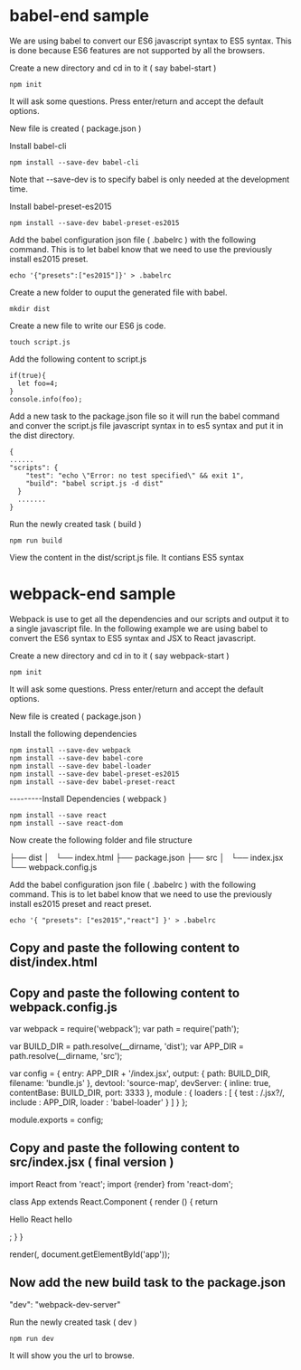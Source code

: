 # babel-end sample
We are using babel to convert our ES6 javascript syntax to ES5 syntax. This is done because ES6 features are not supported by all the browsers.

Create a new directory and cd in to it ( say babel-start )
```
npm init
```
It will ask some questions. Press enter/return and accept the default options.

New file is created ( package.json )

Install babel-cli
```
npm install --save-dev babel-cli
```
Note that --save-dev is to specify babel is only needed at the development time.

Install babel-preset-es2015
```
npm install --save-dev babel-preset-es2015
```
Add the babel configuration json file ( .babelrc ) with the following command. This is to let babel know that we need to use the previously install es2015 preset.
```
echo '{"presets":["es2015"]}' > .babelrc
```

Create a new folder to ouput the generated file with babel.
```
mkdir dist
```

Create a new file to write our ES6 js code.
```
touch script.js
```

Add the following content to script.js
```
if(true){
  let foo=4;
}
console.info(foo);
```
Add a new task to the package.json file so it will run the babel command and conver the script.js file javascript syntax in to es5 syntax and put it in the dist directory.
```
{
......
"scripts": {
    "test": "echo \"Error: no test specified\" && exit 1",
    "build": "babel script.js -d dist"
  }
  .......
}
```
Run the newly created task ( build )
```
npm run build
```
View the content in the dist/script.js file.
It contians ES5 syntax


# webpack-end sample
Webpack is use to get all the dependencies and our scripts and output it to a single javascript file. In the following example we are using babel to convert the ES6 syntax to ES5 syntax and JSX to React javascript. 

Create a new directory and cd in to it ( say webpack-start )
```
npm init
```
It will ask some questions. Press enter/return and accept the default options.

New file is created ( package.json )

Install the following dependencies
```
npm install --save-dev webpack
npm install --save-dev babel-core
npm install --save-dev babel-loader
npm install --save-dev babel-preset-es2015
npm install --save-dev babel-preset-react
```
---------Install Dependencies ( 	 webpack )
```
npm install --save react
npm install --save react-dom
```
Now create the following folder and file structure

├── dist
│   └── index.html
├── package.json
├── src
│   └── index.jsx
└── webpack.config.js

Add the babel configuration json file ( .babelrc ) with the following command. This is to let babel know that we need to use the previously install es2015 preset and react preset.
```
echo '{ "presets": ["es2015","react"] }' > .babelrc
```
## Copy and paste the following content to dist/index.html


<html>
  <head>
    <meta charset="utf-8">
    <title>React.js using NPM, Babel6 and Webpack</title>
  </head>
  <body>
    <div id="app" />
    <script src="bundle.js" type="text/javascript"></script>
  </body>
</html>

## Copy and paste the following content to webpack.config.js

var webpack = require('webpack');
var path = require('path');

var BUILD_DIR = path.resolve(__dirname, 'dist');
var APP_DIR = path.resolve(__dirname, 'src');

var config = {
  entry: APP_DIR + '/index.jsx',
  output: {
    path: BUILD_DIR,
    filename: 'bundle.js'
  },
  devtool: 'source-map',
  devServer: {
  	inline: true,
  	contentBase: BUILD_DIR,
  	port: 3333
  },
  module : {
    loaders : [
      {
        test : /\.jsx?/,
        include : APP_DIR,
        loader : 'babel-loader'
      }
    ]
  }
};

module.exports = config;


## Copy and paste the following content to  src/index.jsx ( final version )


import React from 'react';
import {render} from 'react-dom';

class App extends React.Component {
  render () {
    return <p> Hello React hello</p>;
  }
}

render(<App/>, document.getElementById('app'));


## Now add the new build task to the package.json

"dev": "webpack-dev-server"

Run the newly created task ( dev )
```
npm run dev
```

It will show you the url to browse.




















